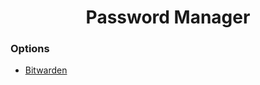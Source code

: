 <h1 align="center">Password Manager</h1>

### Options

- [Bitwarden](https://play.google.com/store/apps/details?id=com.x8bit.bitwarden)
